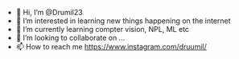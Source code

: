 - 👋 Hi, I’m @Drumil23
- 👀 I’m interested in learning new things happening on the internet
- 🌱 I’m currently learning compter vision, NPL, ML etc
- 💞️ I’m looking to collaborate on ...
- 📫 How to reach me https://www.instagram.com/druumil/

<!---
Drumil23/Drumil23 is a ✨ special ✨ repository because its `README.md` (this file) appears on your GitHub profile.
You can click the Preview link to take a look at your changes.
--->
